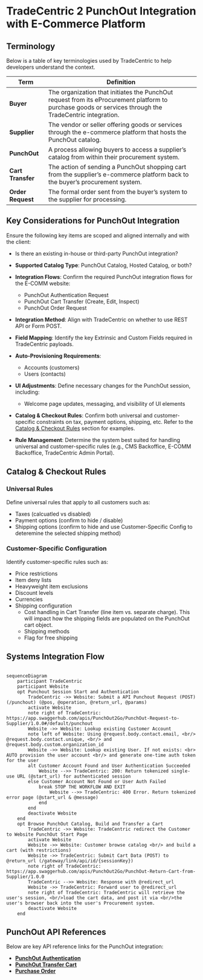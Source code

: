 # TradeCentric 2 PunchOut Integration with E-Commerce Platform

## Terminology

Below is a table of key terminologies used by TradeCentric to help developers understand the context.

| Term      | Definition |
|-----------|------------|
| **Buyer** | The organization that initiates the PunchOut request from its eProcurement platform to purchase goods or services through the TradeCentric integration. |
| **Supplier** | The vendor or seller offering goods or services through the e-commerce platform that hosts the PunchOut catalog. |
| **PunchOut** | A process allowing buyers to access a supplier’s catalog from within their procurement system. |
| **Cart Transfer** | The action of sending a PunchOut shopping cart from the supplier’s e-commerce platform back to the buyer’s procurement system. |
| **Order Request** | The formal order sent from the buyer’s system to the supplier for processing. |

## Key Considerations for PunchOut Integration  
Ensure the following key items are scoped and aligned internally and with the client:  

- Is there an existing in-house or third-party PunchOut integration?  
- **Supported Catalog Type**: PunchOut Catalog, Hosted Catalog, or both?  
- **Integration Flows**: Confirm the required PunchOut integration flows for the E-COMM website:  
  - PunchOut Authentication Request  
  - PunchOut Cart Transfer (Create, Edit, Inspect)  
  - PunchOut Order Request  
- **Integration Method**: Align with TradeCentric on whether to use REST API or Form POST.  
- **Field Mapping**: Identify the key Extrinsic and Custom Fields required in TradeCentric payloads.  
- **Auto-Provisioning Requirements**:  
  - Accounts (customers)  
  - Users (contacts)  
- **UI Adjustments**: Define necessary changes for the PunchOut session, including:  
  - Welcome page updates, messaging, and visibility of UI elements  
- **Catalog & Checkout Rules**: Confirm both universal and customer-specific constraints on tax, payment options, shipping, etc. Refer to the [Catalog & Checkout Rules](#catalog--checkout-rules) section for examples.

- **Rule Management**: Determine the system best suited for handling universal and customer-specific rules (e.g., CMS Backoffice, E-COMM Backoffice, TradeCentric Admin Portal).

## Catalog & Checkout Rules

### Universal Rules
Define universal rules that apply to all customers such as:
- Taxes (calcuatled vs disabled)
- Payment options (confirm to hide / disable)
- Shipping options (confirm to hide and use Customer-Specific Config to deteremine the selected shipping method)

### Customer-Specific Configuration
Identify customer-specific rules such as:
- Price restrictions
- Item deny lists
- Heavyweight item exclusions
- Discount levels
- Currencies
- Shipping configuration
  - Cost handling in Cart Transfer (line item vs. separate charge). This will impact how the shipping fields are populated on the PunchOut cart object.
  - Shipping methods
  - Flag for free shipping

## Systems Integration Flow
```mermaid

sequenceDiagram
    participant TradeCentric
    participant Website
    opt Punchout Session Start and Authentication
        TradeCentric ->> Website: Submit a API Punchout Request (POST) (/punchout) (@pos, @operation, @return_url, @params)
        activate Website
        note right of TradeCentric: https://app.swaggerhub.com/apis/PunchOut2Go/PunchOut-Request-to-Supplier/1.0.0#/default/punchout
        Website ->> Website: Lookup existing Customer Account
        note left of Website: Using @request.body.contact.email, <br/> @request.body.contact.unique, <br/> and @request.body.custom.organization_id
        Website ->> Website: Lookup existing User. If not exists: <br> AUTO provision the user account <br/> and generate one-time auth token for the user
        alt Customer Account Found and User Authentication Succeeded
            Website -->> TradeCentric: 200: Return tokenized single-use URL (@start_url) for authenticated session
        else Customer Account Not Found or User Auth Failed
            break STOP THE WORKFLOW AND EXIT
                Website -->> TradeCentric: 400 Error. Return tokenized error page (@start_url & @message)
            end 
        end
        deactivate Website
    end
    opt Browse PunchOut Catalog, Build and Transfer a Cart
        TradeCentric ->> Website: TradeCentric redirect the Customer to Website PunchOut Start Page
        activate Website
        Website ->> Website: Customer browse catalog <br/> and build a cart (with restrictions)
        Website ->> TradeCentric: Submit Cart Data (POST) to @return_url (/gateway/link/api/id/{sessionKey})
        note right of TradeCentric: https://app.swaggerhub.com/apis/PunchOut2Go/PunchOut-Return-Cart-from-Supplier/1.0.0
        TradeCentric -->> Website: Response with @redirect_url
        Website ->> TradeCentric: Forward user to @redirect_url
        note right of TradeCentric: TradeCentric will retrieve the user's session, <br/>load the cart data, and post it via <br/>the user's browser back into the user's Procurement system.
        deactivate Website
    end

```

## PunchOut API References  

Below are key API reference links for the PunchOut integration:  

- **[PunchOut Authentication](https://app.swaggerhub.com/apis/PunchOut2Go/PunchOut-Request-to-Supplier/1.0.0)**  
- **[PunchOut Transfer Cart](https://app.swaggerhub.com/apis/PunchOut2Go/PunchOut-Return-Cart-from-Supplier/1.0.0)**  
- **[Purchase Order](https://app.swaggerhub.com/apis/PunchOut2Go/Purchase-Order-Request-to-Supplier/1.0.1)**
